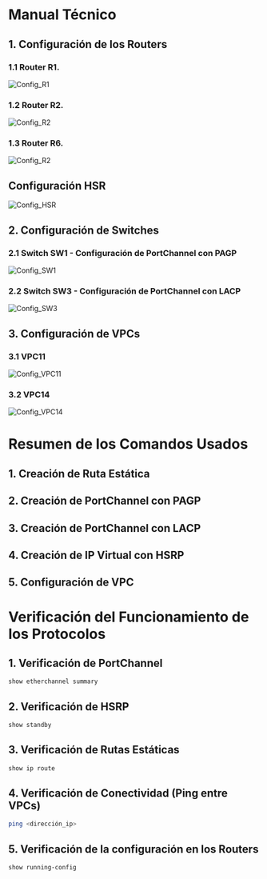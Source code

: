 # Manual Técnico

## 1. Configuración de los Routers

### 1.1 Router R1.
![Config_R1](https://github.com/KESM12/REDES1_201602404/blob/main/Practica2/Images/Conf_R1_1era.png)

### 1.2 Router R2.
![Config_R2](https://github.com/KESM12/REDES1_201602404/blob/main/Practica2/Images/Conf_R2_1era.png)
### 1.3 Router R6.
![Config_R2](https://github.com/KESM12/REDES1_201602404/blob/main/Practica2/Images/Conf_R6_1era.png)

## Configuración HSR
![Config_HSR](https://github.com/KESM12/REDES1_201602404/blob/main/Practica2/Images/Conf_R2_2da.png)

## 2. Configuración de Switches

### 2.1 Switch SW1 - Configuración de PortChannel con PAGP
![Config_SW1](https://github.com/KESM12/REDES1_201602404/blob/main/Practica2/Images/Conf_SW1_1era.png)
### 2.2 Switch SW3 - Configuración de PortChannel con LACP
![Config_SW3](https://github.com/KESM12/REDES1_201602404/blob/main/Practica2/Images/Conf_SW3_1era.png)

## 3. Configuración de VPCs

### 3.1 VPC11
![Config_VPC11](https://github.com/KESM12/REDES1_201602404/blob/main/Practica2/Images/Conf_VPC11.png)

### 3.2 VPC14
![Config_VPC14](https://github.com/KESM12/REDES1_201602404/blob/main/Practica2/Images/Conf_VPC14.png)

# Resumen de los Comandos Usados

## 1. Creación de Ruta Estática

## 2. Creación de PortChannel con PAGP

## 3. Creación de PortChannel con LACP

## 4. Creación de IP Virtual con HSRP

## 5. Configuración de VPC

# Verificación del Funcionamiento de los Protocolos

## 1. Verificación de PortChannel

```bash
show etherchannel summary
```

## 2. Verificación de HSRP

```bash
show standby
```

## 3. Verificación de Rutas Estáticas

```bash
show ip route
```

## 4. Verificación de Conectividad (Ping entre VPCs)

```bash
ping <dirección_ip>
```

## 5. Verificación de la configuración en los Routers
```bash
show running-config
```